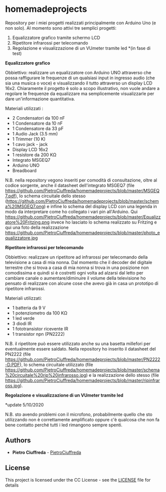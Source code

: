 # homemadeprojects
Repository per i miei progetti realizzati principalmente con Arduino Uno (e non solo).
Al momento sono attivi tre semplici progetti:

1. Equalizzatore grafico tramite schermo LCD
2. Ripetitore infrarossi per telecomando
3. Regolazione e visualizzazione di un VUmeter tramite led *(in fase di test)

**Equalizzatore grafico**

Obbiettivo: realizzare un equalizzatore con Arduino UNO attraverso che possa raffigurare le frequenze di un qualsiasi input in ingresso audio (che sia una musica o voce) e visualizzando il tutto attraverso un display LCD 16x2. Chiaramente il progetto è solo a scopo illustrativo, non vuole andare a regolare le frequenze da equalizzare ma semplicemente visualizzarle per dare un'informazione quantitativa.

Materiali utilizzati : 

   - 2 Condensatori da 100 nF
   - 1 Condensatore da 10 nF
   - 1 Condensatore da 33 pF
   - 1 Audio Jack (3.5 mm)
   - 1 Trimmer (10 K)
   - 1 cavo jack - jack
   - Display LCD 16x2
   - 1 resistore da 200 KΩ
   - Integrato MSGEQ7
   - Arduino UNO
   - Breadboard
   
N.B. nella repository vegono inseriti per comodità di consultazione, oltre al codice sorgente, anche il datasheet dell'integrato MSGEQ7 (file https://github.com/PietroCiuffreda/homemadeprojects/blob/master/MSGEQ7.pdf), lo schema circuitale dello stesso (https://github.com/PietroCiuffreda/homemadeprojects/blob/master/schema%20MSGEQ7.png) e infine lo schema del display LCD con una legenda in modo da interpretare come ho collegato i vari pin all'Arduino. Qui https://github.com/PietroCiuffreda/homemadeprojects/blob/master/Equalizzatore%20Fritzing.png invece ho lasciato lo schema realizzato su Fritzing e qui una foto della realizzazione https://github.com/PietroCiuffreda/homemadeprojects/blob/master/photo_equalizzatore.jpg


**Ripetitore infrarossi per telecomando**

Obbiettivo: realizzare un ripetitore ad infrarossi per telecomando della televisione a casa di mia nonna. Dal momento che il decoder del digitale terrestre che si trova a casa di mia nonna si trova in una posizione non comodissima e quindi si è costretti ogni volta ad alzarsi dal letto per cambiare canale o aumentare/diminuire il volume della televisione ho pensato di realizzare con alcune cose che avevo già in casa un prototipo di ripetitore infrarossi.

Materiali utilizzati:

   - 1 batteria da 9 V
   - 1 potenziometro da 100 KΩ
   - 1 led verde
   - 3 diodi IR
   - 1 fototransistor ricevente IR
   - 1 transistor npn (PN2222)

N.B. il ripetitore può essere utilizzato anche su una basetta millefori per eventualmente essere saldato. Nella repository ho inserito il datasheet del PN2222 (file https://github.com/PietroCiuffreda/homemadeprojects/blob/master/PN2222-D.PDF), lo schema circuitale utilizzato (file https://github.com/PietroCiuffreda/homemadeprojects/blob/master/schema%20circuitale%20rip%20infrarosso.jpg) e la realizzazione dello stesso (file https://github.com/PietroCiuffreda/homemadeprojects/blob/master/ripinfraross.jpg).

**Regolazione e visualizzazione di un VUmeter tramite led**



*update 5/10/2020

N.B. sto avendo problemi con il microfono, probabilmente quello che sto utilizzando non è correttamente amplificato oppure c'è qualcosa che non fa bene contatto perché tutti i led rimangono sempre spenti.




## Authors

* **Pietro Ciuffreda** - [PietroCiuffreda](https://github.com/PietroCiuffreda)


## License

This project is licensed under the CC License - see the [LICENSE](LICENSE) file for details
